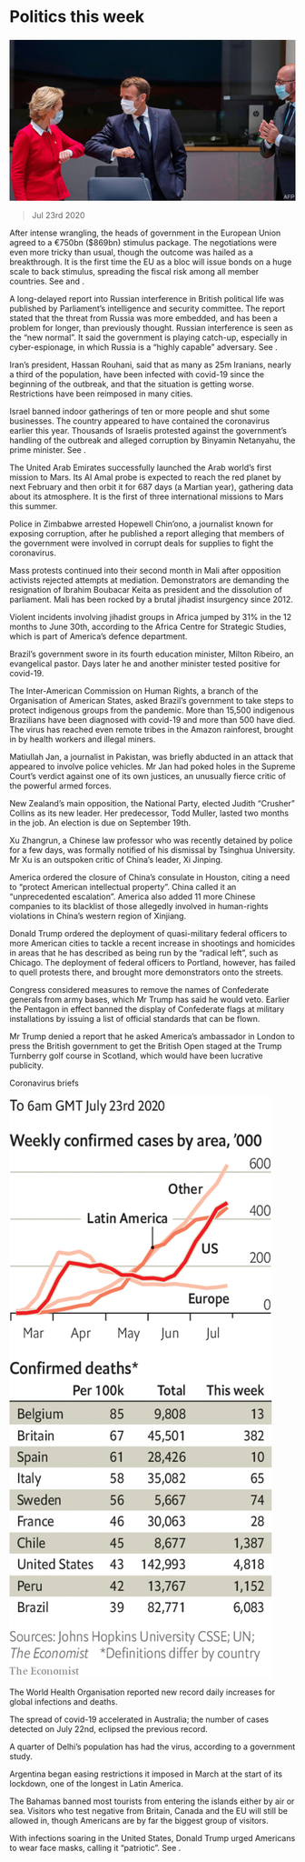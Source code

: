###### 

# Politics this week 

#####  

![image](images/20200725_WWP001_0.jpg) 

> Jul 23rd 2020 

After intense wrangling, the heads of government in the European Union agreed to a €750bn ($869bn) stimulus package. The negotiations were even more tricky than usual, though the outcome was hailed as a breakthrough. It is the first time the EU as a bloc will issue bonds on a huge scale to back stimulus, spreading the fiscal risk among all member countries. See  and . 

A long-delayed report into Russian interference in British political life was published by Parliament’s intelligence and security committee. The report stated that the threat from Russia was more embedded, and has been a problem for longer, than previously thought. Russian interference is seen as the “new normal”. It said the government is playing catch-up, especially in cyber-espionage, in which Russia is a “highly capable” adversary. See . 


Iran’s president, Hassan Rouhani, said that as many as 25m Iranians, nearly a third of the population, have been infected with covid-19 since the beginning of the outbreak, and that the situation is getting worse. Restrictions have been reimposed in many cities.

Israel banned indoor gatherings of ten or more people and shut some businesses. The country appeared to have contained the coronavirus earlier this year. Thousands of Israelis protested against the government’s handling of the outbreak and alleged corruption by Binyamin Netanyahu, the prime minister. See . 

The United Arab Emirates successfully launched the Arab world’s first mission to Mars. Its Al Amal probe is expected to reach the red planet by next February and then orbit it for 687 days (a Martian year), gathering data about its atmosphere. It is the first of three international missions to Mars this summer.

Police in Zimbabwe arrested Hopewell Chin’ono, a journalist known for exposing corruption, after he published a report alleging that members of the government were involved in corrupt deals for supplies to fight the coronavirus.

Mass protests continued into their second month in Mali after opposition activists rejected attempts at mediation. Demonstrators are demanding the resignation of Ibrahim Boubacar Keita as president and the dissolution of parliament. Mali has been rocked by a brutal jihadist insurgency since 2012.

Violent incidents involving jihadist groups in Africa jumped by 31% in the 12 months to June 30th, according to the Africa Centre for Strategic Studies, which is part of America’s defence department.

Brazil’s government swore in its fourth education minister, Milton Ribeiro, an evangelical pastor. Days later he and another minister tested positive for covid-19.

The Inter-American Commission on Human Rights, a branch of the Organisation of American States, asked Brazil’s government to take steps to protect indigenous groups from the pandemic. More than 15,500 indigenous Brazilians have been diagnosed with covid-19 and more than 500 have died. The virus has reached even remote tribes in the Amazon rainforest, brought in by health workers and illegal miners.

Matiullah Jan, a journalist in Pakistan, was briefly abducted in an attack that appeared to involve police vehicles. Mr Jan had poked holes in the Supreme Court’s verdict against one of its own justices, an unusually fierce critic of the powerful armed forces.

New Zealand’s main opposition, the National Party, elected Judith “Crusher” Collins as its new leader. Her predecessor, Todd Muller, lasted two months in the job. An election is due on September 19th.

Xu Zhangrun, a Chinese law professor who was recently detained by police for a few days, was formally notified of his dismissal by Tsinghua University. Mr Xu is an outspoken critic of China’s leader, Xi Jinping.

America ordered the closure of China’s consulate in Houston, citing a need to “protect American intellectual property”. China called it an “unprecedented escalation”. America also added 11 more Chinese companies to its blacklist of those allegedly involved in human-rights violations in China’s western region of Xinjiang.

Donald Trump ordered the deployment of quasi-military federal officers to more American cities to tackle a recent increase in shootings and homicides in areas that he has described as being run by the “radical left”, such as Chicago. The deployment of federal officers to Portland, however, has failed to quell protests there, and brought more demonstrators onto the streets.

Congress considered measures to remove the names of Confederate generals from army bases, which Mr Trump has said he would veto. Earlier the Pentagon in effect banned the display of Confederate flags at military installations by issuing a list of official standards that can be flown.

Mr Trump denied a report that he asked America’s ambassador in London to press the British government to get the British Open staged at the Trump Turnberry golf course in Scotland, which would have been lucrative publicity.

Coronavirus briefs

![image](images/20200725_WWC019.png) 


The World Health Organisation reported new record daily increases for global infections and deaths.

The spread of covid-19 accelerated in Australia; the number of cases detected on July 22nd, eclipsed the previous record.

A quarter of Delhi’s population has had the virus, according to a government study.

Argentina began easing restrictions it imposed in March at the start of its lockdown, one of the longest in Latin America.

The Bahamas banned most tourists from entering the islands either by air or sea. Visitors who test negative from Britain, Canada and the EU will still be allowed in, though Americans are by far the biggest group of visitors.

With infections soaring in the United States, Donald Trump urged Americans to wear face masks, calling it “patriotic”. See . 


